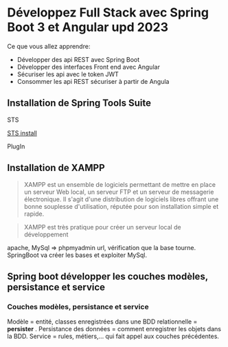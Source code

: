 # Développez Full Stack avec Spring Boot 3 et Angular upd 2023

Ce que vous allez apprendre:
- Développer des api REST avec Spring Boot
- Développer des interfaces Front end avec Angular
- Sécuriser les api avec le token JWT
- Consommer les api REST sécuriser à partir de Angula

## Installation de Spring Tools Suite

STS

[STS install](https://spring.io/tools)

PlugIn

## Installation de XAMPP

>XAMPP est un ensemble de logiciels permettant de mettre en place un serveur Web local, un serveur FTP et un serveur de messagerie électronique. Il s'agit d'une distribution de logiciels libres offrant une bonne souplesse d'utilisation, réputée pour son installation simple et rapide.

>XAMPP est très pratique pour créer un serveur local de développement

apache, MySql => phpmyadmin url, vérification que la base tourne.
SpringBoot va créer les bases et exploiter MySql.

## Spring boot développer les couches modèles, persistance et service

### Couches modèles, persistance et service

Modèle = entité, classes enregistrées dans une BDD relationnelle = **persister** .
Persistance des données = comment enregistrer les objets dans la BDD.
Service = rules, métiers,... qui fait appel aux couches précédentes.




